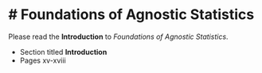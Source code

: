 # # Foundations of Agnostic Statistics

Please read the **Introduction** to *Foundations of Agnostic Statistics*. 

- Section titled **Introduction** 
- Pages xv-xviii